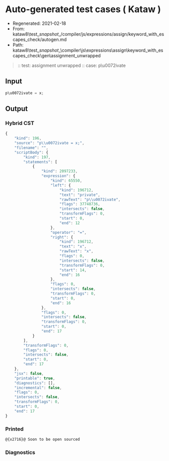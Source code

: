 # Auto-generated test cases ( Kataw )
- Regenerated: 2021-02-18
- From: kataw8\test\__snapshot__/compiler/js/expressions/assign/keyword_with_escapes_check/autogen.md
- Path: kataw8\test\__snapshot__\compiler\js\expressions\assign\keyword_with_escapes_check\gen\assignment_unwrapped
> :: test: assignment unwrapped
> :: case: p\u0072ivate
## Input

`````js
p\u0072ivate = x;
`````

## Output


### Hybrid CST


```javascript
{
    "kind": 196,
    "source": "p\\u0072ivate = x;",
    "filename": "",
    "scriptBody": {
        "kind": 197,
        "statements": [
            {
                "kind": 2097233,
                "expression": {
                    "kind": 65550,
                    "left": {
                        "kind": 196712,
                        "text": "private",
                        "rawText": "p\\u0072ivate",
                        "flags": 37748736,
                        "intersects": false,
                        "transformFlags": 0,
                        "start": 0,
                        "end": 12
                    },
                    "operator": "=",
                    "right": {
                        "kind": 196712,
                        "text": "x",
                        "rawText": "x",
                        "flags": 0,
                        "intersects": false,
                        "transformFlags": 0,
                        "start": 14,
                        "end": 16
                    },
                    "flags": 0,
                    "intersects": false,
                    "transformFlags": 0,
                    "start": 0,
                    "end": 16
                },
                "flags": 0,
                "intersects": false,
                "transformFlags": 0,
                "start": 0,
                "end": 17
            }
        ],
        "transformFlags": 0,
        "flags": 0,
        "intersects": false,
        "start": 0,
        "end": 17
    },
    "jsx": false,
    "printable": true,
    "diagnostics": [],
    "incremental": false,
    "flags": 0,
    "intersects": false,
    "transformFlags": 0,
    "start": 0,
    "end": 17
}
```

### Printed


```javascript
@{x2716}@ Soon to be open sourced
```

### Diagnostics


```javascript

```

